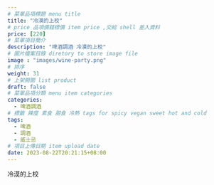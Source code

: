 ```yaml
---
# 菜單品項標題 menu title 
title: "冷漠的上校"
# price 品項價錢標價 item price ,交給 shell 差入資料
price: [220] 
# 菜單項目簡介 
description: "啤酒調酒 冷漠的上校"
# 圖片檔案目錄 diretory to store image file
image : "images/wine-party.png"
# 排序
weight: 31 
# 上架開關 list product 
draft: false
# 菜單品項分類 menu item categories 
categories:
  - 啤酒調酒 
# 標籤 辣度 素食 甜食 冷熱 tags for spicy vegan sweet hot and cold 
tags:
  - 啤酒
  - 調酒 
  - 威士忌
# 項目上傳日期 item upload date 
date: 2023-08-22T20:21:15+08:00
---
```


 冷漠的上校
